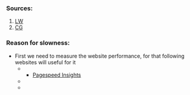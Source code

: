 
### Sources:
1. [LW](https://www.liquidweb.com/kb/how-to-troubleshoot-a-slow-loading-website/)
2. [CG](https://chat.openai.com/share/1a42cc47-cfd9-46cd-930d-6f8d851e7c32)
### Reason for slowness:

* First we need to measure the website performance, for that following websites will useful for it
	* - [Pagespeed Insights](https://developers.google.com/speed/pagespeed/insights/)
	* 
	* 